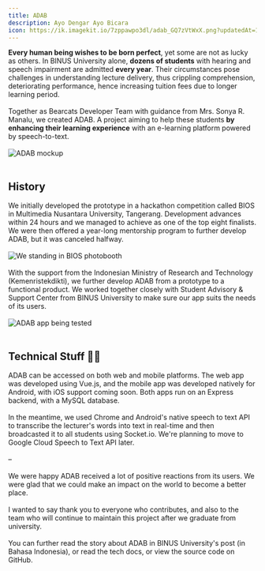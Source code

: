 ```yaml
---
title: ADAB
description: Ayo Dengar Ayo Bicara
icon: https://ik.imagekit.io/7zppawpo3dl/adab_GQ7zVtWxX.png?updatedAt=1627146896081
---
```

**Every human being wishes to be born perfect**, yet some are not as lucky as others. In BINUS University alone, **dozens of students** with hearing and speech impairment are admitted **every year**. Their circumstances pose challenges in understanding lecture delivery, thus crippling comprehension, deteriorating performance, hence increasing tuition fees due to longer learning period.
<br>
<br>
Together as <hyperlink to="https://github.com/bearcatsdev" external>Bearcats Developer Team</hyperlink> with guidance from Mrs. Sonya R. Manalu, we created ADAB. A project aiming to help these students **by enhancing their learning experience** with an e-learning platform powered by speech-to-text.
<br>
<br>
![ADAB mockup](https://i.postimg.cc/FRwnwqrk/adab-mockup.png)
<br>
<br>
## History
We initially developed the prototype in a hackathon competition called BIOS in Multimedia Nusantara University, Tangerang. Development advances within 24 hours and we managed to achieve as one of the top eight finalists. We were then offered a year-long mentorship program to further develop ADAB, but it was canceled halfway.
<br>
<br>
![We standing in BIOS photobooth](https://ik.imagekit.io/7zppawpo3dl/IMG_4136_gqYDQ-1IU.jpg?updatedAt=1627232961342&tr=fo-auto)
<br>
<br>
With the support from the Indonesian Ministry of Research and Technology (Kemenristekdikti), we further develop ADAB from a prototype to a functional product. We worked together closely with Student Advisory & Support Center from BINUS University to make sure our app suits the needs of its users.
<br>
<br>
![ADAB app being tested](https://student.binus.ac.id/wp-content/uploads/2020/09/ADAB-2-640x475.jpg)
<br>
<br>
## Technical Stuff 🧑‍💻
ADAB can be accessed on both web and mobile platforms. The web app was developed using Vue.js, and the mobile app was developed natively for Android, with iOS support coming soon. Both apps run on an Express backend, with a MySQL database.
<br>
<br>
In the meantime, we used Chrome and Android's native speech to text API to transcribe the lecturer's words into text in real-time and then broadcasted it to all students using Socket.io. We're planning to move to Google Cloud Speech to Text API later.
<br>
<br>
–
<br>
<br>
We were happy ADAB received a lot of positive reactions from its users. We were glad that we could make an impact on the world to become a better place.
<br>
<br>
I wanted to say thank you to everyone who contributes, and also to the team who will continue to maintain this project after we graduate from university.
<br>
<br>
You can further read the story about ADAB in BINUS University's <hyperlink to="https://student.binus.ac.id/2020/09/aplikasi-adab-to-connect-dari-binusian-untuk-binusian/" external>post</hyperlink> (in Bahasa Indonesia), or read the <hyperlink to="https://bearcatsdev.github.io/docs/adab/" external>tech docs</hyperlink>, or view the source code on <hyperlink to="https://github.com/bearcatsdev/adab" external>GitHub</hyperlink>.